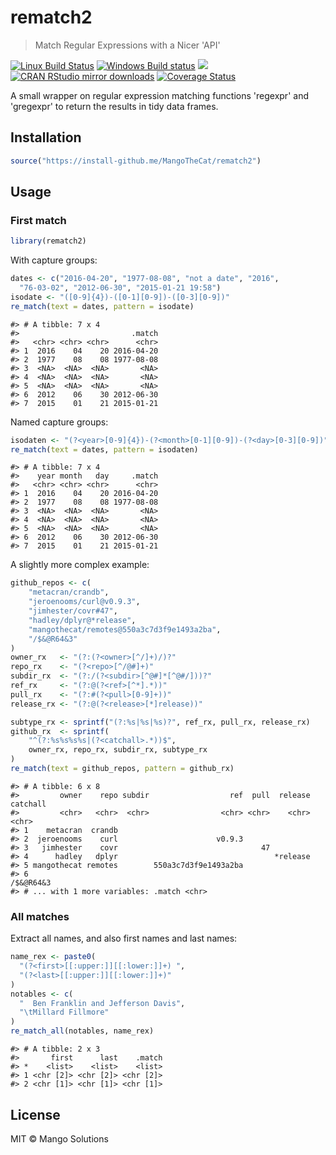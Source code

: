 


# rematch2

> Match Regular Expressions with a Nicer 'API'

[![Linux Build Status](https://travis-ci.org/MangoTheCat/rematch2.svg?branch=master)](https://travis-ci.org/MangoTheCat/rematch2)
[![Windows Build status](https://ci.appveyor.com/api/projects/status/github/MangoTheCat/rematch2?svg=true)](https://ci.appveyor.com/project/gaborcsardi/rematch2)
[![](http://www.r-pkg.org/badges/version/rematch2)](http://www.r-pkg.org/pkg/rematch2)
[![CRAN RStudio mirror downloads](http://cranlogs.r-pkg.org/badges/rematch2)](http://www.r-pkg.org/pkg/rematch2)
[![Coverage Status](https://img.shields.io/codecov/c/github/MangoTheCat/rematch2/master.svg)](https://codecov.io/github/MangoTheCat/rematch2?branch=master)

A small wrapper on regular expression matching functions 'regexpr'
and 'gregexpr' to return the results in tidy data frames.

## Installation


```r
source("https://install-github.me/MangoTheCat/rematch2")
```

## Usage

### First match


```r
library(rematch2)
```

With capture groups:

```r
dates <- c("2016-04-20", "1977-08-08", "not a date", "2016",
  "76-03-02", "2012-06-30", "2015-01-21 19:58")
isodate <- "([0-9]{4})-([0-1][0-9])-([0-3][0-9])"
re_match(text = dates, pattern = isodate)
```

```
#> # A tibble: 7 x 4
#>                         .match
#>   <chr> <chr> <chr>      <chr>
#> 1  2016    04    20 2016-04-20
#> 2  1977    08    08 1977-08-08
#> 3  <NA>  <NA>  <NA>       <NA>
#> 4  <NA>  <NA>  <NA>       <NA>
#> 5  <NA>  <NA>  <NA>       <NA>
#> 6  2012    06    30 2012-06-30
#> 7  2015    01    21 2015-01-21
```

Named capture groups:

```r
isodaten <- "(?<year>[0-9]{4})-(?<month>[0-1][0-9])-(?<day>[0-3][0-9])"
re_match(text = dates, pattern = isodaten)
```

```
#> # A tibble: 7 x 4
#>    year month   day     .match
#>   <chr> <chr> <chr>      <chr>
#> 1  2016    04    20 2016-04-20
#> 2  1977    08    08 1977-08-08
#> 3  <NA>  <NA>  <NA>       <NA>
#> 4  <NA>  <NA>  <NA>       <NA>
#> 5  <NA>  <NA>  <NA>       <NA>
#> 6  2012    06    30 2012-06-30
#> 7  2015    01    21 2015-01-21
```

A slightly more complex example:

```r
github_repos <- c(
	"metacran/crandb",
	"jeroenooms/curl@v0.9.3",
    "jimhester/covr#47",
	"hadley/dplyr@*release",
    "mangothecat/remotes@550a3c7d3f9e1493a2ba",
    "/$&@R64&3"
)
owner_rx   <- "(?:(?<owner>[^/]+)/)?"
repo_rx    <- "(?<repo>[^/@#]+)"
subdir_rx  <- "(?:/(?<subdir>[^@#]*[^@#/]))?"
ref_rx     <- "(?:@(?<ref>[^*].*))"
pull_rx    <- "(?:#(?<pull>[0-9]+))"
release_rx <- "(?:@(?<release>[*]release))"

subtype_rx <- sprintf("(?:%s|%s|%s)?", ref_rx, pull_rx, release_rx)
github_rx  <- sprintf(
	"^(?:%s%s%s%s|(?<catchall>.*))$",
    owner_rx, repo_rx, subdir_rx, subtype_rx
)
re_match(text = github_repos, pattern = github_rx)
```

```
#> # A tibble: 6 x 8
#>         owner    repo subdir                  ref  pull  release  catchall
#>         <chr>   <chr>  <chr>                <chr> <chr>    <chr>     <chr>
#> 1    metacran  crandb                                                     
#> 2  jeroenooms    curl                      v0.9.3                         
#> 3   jimhester    covr                                47                   
#> 4      hadley   dplyr                                   *release          
#> 5 mangothecat remotes        550a3c7d3f9e1493a2ba                         
#> 6                                                                /$&@R64&3
#> # ... with 1 more variables: .match <chr>
```

### All matches

Extract all names, and also first names and last names:


```r
name_rex <- paste0(
  "(?<first>[[:upper:]][[:lower:]]+) ",
  "(?<last>[[:upper:]][[:lower:]]+)"
)
notables <- c(
  "  Ben Franklin and Jefferson Davis",
  "\tMillard Fillmore"
)
re_match_all(notables, name_rex)
```

```
#> # A tibble: 2 x 3
#>       first      last    .match
#> *    <list>    <list>    <list>
#> 1 <chr [2]> <chr [2]> <chr [2]>
#> 2 <chr [1]> <chr [1]> <chr [1]>
```

## License

MIT © Mango Solutions
